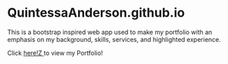 # QuintessaAnderson.github.io

This is a bootstrap inspired web app used to make my portfolio with an emphasis on my background, 
skills, services, and highlighted experience.

Click <a href="http://www.quintessanderson.com/"> here!Z </a> to view my Portfolio!
